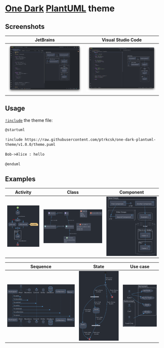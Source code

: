 # [One Dark](https://github.com/atom/atom/tree/v1.53.0/packages/one-dark-ui) [PlantUML](https://plantuml.com) theme

## Screenshots

| JetBrains | Visual Studio Code |
|:---:|:---:|
| ![Screenshot of WebStorm with PlantUML diagram code in left pane and diagram preview with One Dark PlantUML theme in right pane](docs/ide-screenshots/jetbrains.png) | ![Screenshot of Visual Studio Code with PlantUML diagram code in left pane and diagram preview with One Dark PlantUML theme in right pane](docs/ide-screenshots/vs-code.png) |

## Usage

[`!include`](https://plantuml.com/preprocessing#393335a6fd28a804) the theme file:

```puml
@startuml

!include https://raw.githubusercontent.com/ptrkcsk/one-dark-plantuml-theme/v1.0.0/theme.puml

Bob->Alice : hello

@enduml
```

## Examples

| Activity | Class | Component |
|:---:|:---:|:---:|
| ![PlantUML Activity diagram with One Dark theme](examples/activity.png) | ![PlantUML Class diagram with One Dark Theme](examples/class.png) | ![Component PlantUML diagram with One Dark theme](examples/component.png) |

| Sequence | State | Use case |
|:---:|:---:|:---:|
| ![Sequence PlantUML diagram with One Dark theme](examples/sequence.png) | ![State PlantUML diagram with One Dark theme](examples/state.png) | ![Use case PlantUML diagram with One Dark theme](examples/use-case.png) |
